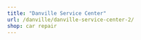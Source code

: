 ```yaml
---
title: "Danville Service Center"
url: /danville/danville-service-center-2/
shop: car repair
---
```

